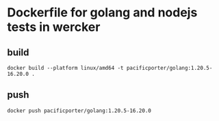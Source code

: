 # Dockerfile for golang and nodejs tests in wercker

## build

```
docker build --platform linux/amd64 -t pacificporter/golang:1.20.5-16.20.0 .
```

## push

```
docker push pacificporter/golang:1.20.5-16.20.0
```
